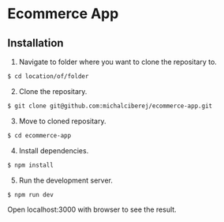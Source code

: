 # Ecommerce App

## Installation

1. Navigate to folder where you want to clone the repositary to.

```bash
$ cd location/of/folder
```

2. Clone the repositary.

```bash
$ git clone git@github.com:michalciberej/ecommerce-app.git
```

3. Move to cloned repositary.

```bash
$ cd ecommerce-app
```

4. Install dependencies.

```bash
$ npm install
```

5. Run the development server.

```bash
$ npm run dev
```

Open localhost:3000 with browser to see the result.
